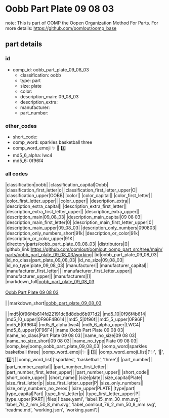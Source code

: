 # Oobb Part Plate 09 08 03  

note: This is part of OOMP the Oopen Organization Method For Parts. For more details: https://github.com/oomlout/oomp_base

##  part details





### id
* oomp_id: oobb_part_plate_09_08_03
  * classification: oobb
  * type: part
  * size: plate
  * color: 
  * description_main: 09_08_03
  * description_extra: 
  * manufacturer: 
  * part_number: 

### other_codes
* short_code: 
* oomp_word: sparkles basketball three
* oomp_word_emoji :sparkles: :basketball: :three:
* md5_6_alpha: lwc4
* md5_6: 0f96f4

### all codes 
|classification|oobb|
|classification_capital|Oobb|
|classification_first_letter|o|
|classification_first_letter_upper|O|
|classification_upper|OOBB|
|color||
|color_capital||
|color_first_letter||
|color_first_letter_upper||
|color_upper||
|description_extra||
|description_extra_capital||
|description_extra_first_letter||
|description_extra_first_letter_upper||
|description_extra_upper||
|description_main|09_08_03|
|description_main_capital|09 08 03|
|description_main_first_letter|0|
|description_main_first_letter_upper|0|
|description_main_upper|09_08_03|
|description_only_numbers|090803|
|description_only_numbers_short|91k|
|description_or_color|91k|
|description_or_color_upper|91K|
|directory|parts/oobb_part_plate_09_08_03|
|distributors|[]|
|github_link|https://github.com/oomlout/oomlout_oomp_part_src/tree/main/parts/oobb_part_plate_09_08_03/working|
|id|oobb_part_plate_09_08_03|
|id_no_class|part_plate_09_08_03|
|id_no_size|09_08_03|
|id_no_type|plate_09_08_03|
|manufacturer||
|manufacturer_capital||
|manufacturer_first_letter||
|manufacturer_first_letter_upper||
|manufacturer_upper||
|manufacturers|[]|
|markdown_full|[oobb_part_plate_09_08_03](https://github.com/oomlout/oomlout_oomp_part_src/tree/main/parts/oobb_part_plate_09_08_03/working)<br>[](https://github.com/oomlout/oomlout_oomp_part_src/tree/main/parts/oobb_part_plate_09_08_03/working)<br>[Oobb Part Plate 09 08 03](https://github.com/oomlout/oomlout_oomp_part_src/tree/main/parts/oobb_part_plate_09_08_03/working)<br><br>|
|markdown_short|[oobb_part_plate_09_08_03](https://github.com/oomlout/oomlout_oomp_part_src/tree/main/parts/oobb_part_plate_09_08_03/working)<br><br>|
|md5|0f96f4b614fd22191dc8d8dbd6b971d2|
|md5_10|0f96f4b614|
|md5_10_upper|0F96F4B614|
|md5_5|0f96f|
|md5_5_upper|0F96F|
|md5_6|0f96f4|
|md5_6_alpha|lwc4|
|md5_6_alpha_upper|LWC4|
|md5_6_upper|0F96F4|
|name|Oobb Part Plate 09 08 03|
|name_no_class|Part Plate 09 08 03|
|name_no_size|09 08 03|
|name_no_size_short|09 08 03|
|name_no_type|Plate 09 08 03|
|oomp_key|oomp_oobb_part_plate_09_08_03|
|oomp_word|sparkles basketball three|
|oomp_word_emoji|:sparkles: :basketball: :three:|
|oomp_word_emoji_list|[':sparkles:', ':basketball:', ':three:']|
|oomp_word_list|['sparkles', 'basketball', 'three']|
|part_number||
|part_number_capital||
|part_number_first_letter||
|part_number_first_letter_upper||
|part_number_upper||
|short_code||
|short_code_upper||
|short_name||
|size|plate|
|size_capital|Plate|
|size_first_letter|p|
|size_first_letter_upper|P|
|size_only_numbers||
|size_only_numbers_no_zeros||
|size_upper|PLATE|
|type|part|
|type_capital|Part|
|type_first_letter|p|
|type_first_letter_upper|P|
|type_upper|PART|
|files|['base.yaml', 'label_15_mm_30_mm.svg', 'label_76_2_mm_50_8_mm.svg', 'label_oomlout_76_2_mm_50_8_mm.svg', 'readme.md', 'working.json', 'working.yaml']|
